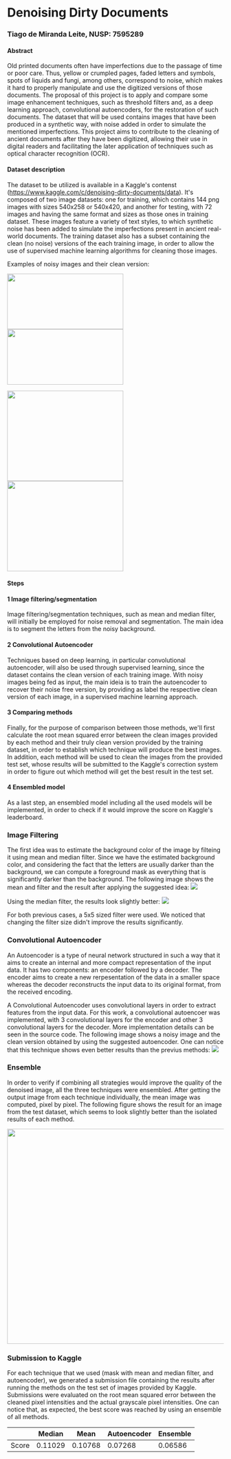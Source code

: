 # Denoising Dirty Documents
### Tiago de Miranda Leite, NUSP: 7595289

#### Abstract

Old printed documents often have imperfections due to the passage of time or poor care. Thus, yellow or crumpled pages, faded letters and symbols, spots of liquids and fungi, among others, correspond to noise, which makes it hard to properly manipulate and use the digitized versions of those documents. The proposal of this project is to apply and compare some image enhancement techniques, such as threshold filters and, as a deep learning approach, convolutional autoencoders, for the restoration of such documents. The dataset that will be used contains images that have been produced in a synthetic way, with noise added in order to simulate the mentioned imperfections. This project aims to contribute to the cleaning of ancient documents after they have been digitized, allowing their use in digital readers and facilitating the later application of techniques such as optical character recognition (OCR).

#### Dataset description
The dataset to be utilized is available in a Kaggle's contenst (https://www.kaggle.com/c/denoising-dirty-documents/data). It's composed of two image datasets: one for training, which contains 144 png images with sizes 540x258 or 540x420, and another for testing, with 72 images and having the same format and sizes as those ones in training dataset. These images feature a variety of text styles, to which synthetic noise has been added to simulate the imperfections present in ancient real-world documents. 
The training dataset also has a subset containing the clean (no noise) versions of the each training image, in order to allow  the use of supervised machine learning algorithms for cleaning those images.

Examples of noisy images and their clean version:

<img src="/data/train/59.png?raw=true" width="270" height="129" align='top'> <img src="/data/train_cleaned/59.png?raw=true" width="270" height="129" align='top'>

<img src="/data/train/146.png?raw=true" width="270" height="210" align='top'> <img src="/data/train_cleaned/146.png?raw=true" width="270" height="210" align='top'>

#### Steps

#### 1 Image filtering/segmentation

Image filtering/segmentation techniques, such as mean and median filter, will initially be employed for noise removal and segmentation. The main idea is to segment the letters from the noisy background.

#### 2 Convolutional Autoencoder

Techniques based on deep learning, in particular convolutional autoencoder, will also be used through supervised learning, since the dataset contains the clean version of each training image. With noisy images being fed as input, the main ideia is to train the autoencoder to recover their noise free version, by providing as label the respective clean version of each image, in a supervised machine learning approach.

#### 3 Comparing methods

Finally, for the purpose of comparison between those methods, we'll first calculate the root mean squared error between the clean images provided by each method and their truly clean version provided by the training dataset, in order to establish which technique will produce the best images. In addition, each method will be used to clean the images from the provided test set, whose results will be submitted to the Kaggle's correction system in order to figure out which method will get the best result in the test set. 

#### 4 Ensembled model

As a last step, an ensembled model including all the used models will be implemented, in order to check if it would improve the score on Kaggle's leaderboard.


### Image Filtering
The first idea was to estimate the background color of the image by filteing it using mean and median filter. Since we have the estimated background color, and considering the fact that the letters are usually darker than the background, we can compute a foreground mask as everything that is significantly darker than the background. The following image shows the mean and filter and the result after applying the suggested idea:
<img src="/sample_images/3_images_mean.png?raw=true">

Using the median filter, the results look slightly better:
<img src="/sample_images/3_images_median.png?raw=true">

For both previous cases, a 5x5 sized filter were used. We noticed that changing the filter size didn't improve the results significantly.

### Convolutional Autoencoder
An Autoencoder is a type of neural network structured in such a way that it aims to create an internal and more compact representation of the input data. It has two components: an encoder followed by a decoder. The encoder aims to create a new rerpesentation of the data in a smaller space whereas the decoder reconstructs the input data to its original format, from the received encoding. 

A Convolutional Autoencoder uses convolutional layers in order to extract features from the input data. For this work, a convolutional autoencoer was implemented, with 3 convolutional layers for the encoder and other 3 convolutional layers for the decoder. More implementation details can be seen in the source code.
The following image shows a noisy image and the clean version obtained by using the suggested autoencoder. One can notice that this technique shows even better results than the previus methods:
<img src="/sample_images/ae.png?raw=true">

### Ensemble 
In order to verify if combining all strategies would improve the quality of the denoised image, all the three techniques were ensembled. After getting the output image from each technique individually, the mean image was computed, pixel by pixel. The following figure shows the result for an image from the test dataset, which seems to look slightly better than the isolated results of each method.

<img src="/sample_images/all_models.png?raw=true" width="800" height="500">

### Submission to Kaggle
For each technique that we used (mask with mean and median filter, and autoencoder), we generated a submission file containing the results after running the methods on the test set of images provided by Kaggle. Submissions were evaluated on the root mean squared error between the cleaned pixel intensities and the actual grayscale pixel intensities. One can notice that, as expected, the best score was reached by using an ensemble of all methods.

|   | Median | Mean | Autoencoder  | Ensemble |
|---|---|---|---|---|
| Score  | 0.11029 | 0.10768 | 0.07268 | 0.06586 |



